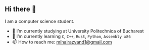 ## Hi there 👋

I am a computer science student.
<!--
**mihaid11/mihaid11** is a ✨ _special_ ✨ repository because its `README.md` (this file) appears on your GitHub profile.

Here are some ideas to get you started:
-->
- 🔭 I’m currently studying at University Politechnica of Bucharest
- 🌱 I’m currently learning `C`, `C++`, `Rust`, `Python`, `Assembly x86`
- 📫 How to reach me: mihairazvand1@gmail.com
